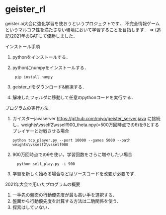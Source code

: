 # geister_rl
 geister ai大会に強化学習を使おうというプロジェクトです．
 不完全情報ゲームというマルコフ性を満たさない環境において学習することを目指します．
 => (追記)2021年のGATにて優勝しました．

インストール手順
 1. pythonをインストールする．
 2. pythonにnumpyをインストールする．

         pip install numpy

 4. geister_rlをダウンロード&解凍する．
 5. 解凍したフォルダに移動して任意のpythonコードを実行する．

プログラムの実行方法
 1. ガイスターjavaserver
https://github.com/miyo/geister_server.java
に接続し，weights\vsself2\vsself900_theta.npy(=500万回時点でのθ)をθとするプレイヤーと対戦させる場合

        python tcp_player.py --port 10000 --games 5000 --path weights\vsself2\vsself900

 2. 900万回時点でのθを使い，学習回数をさらに増やしたい場合
    
          python self_play.py -i 900
          
 3. 学習を新しく始める場合などはソースコードを改変が必要です．

2021年大会で用いたプログラムの概要
1. 一手先の盤面の行動優先度が最も高い手を選択する．
2. 盤面から行動優先度を計算する方法は二駒関係を使う．
3. 探索はしていない．
